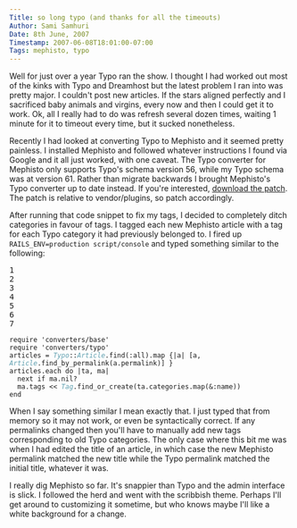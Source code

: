 ```yaml
---
Title: so long typo (and thanks for all the timeouts)
Author: Sami Samhuri
Date: 8th June, 2007
Timestamp: 2007-06-08T18:01:00-07:00
Tags: mephisto, typo
---
```


Well for just over a year Typo ran the show. I thought I had worked out most of the kinks with Typo and Dreamhost but the latest problem I ran into was pretty major. I couldn't post new articles. If the stars aligned perfectly and I sacrificed baby animals and virgins, every now and then I could get it to work. Ok, all I really had to do was refresh several dozen times, waiting 1 minute for it to timeout every time, but it sucked nonetheless.

Recently I had looked at converting Typo to Mephisto and it seemed pretty painless. I installed Mephisto and followed whatever instructions I found via Google and it all just worked, with one caveat. The Typo converter for Mephisto only supports Typo's schema version 56, while my Typo schema was at version 61. Rather than migrate backwards I brought Mephisto's Typo converter up to date instead. If you're interested, <a href="/f/mephisto_converters-typo-schema_version_61.patch">download the patch</a>. The patch is relative to vendor/plugins, so patch accordingly.

After running that code snippet to fix my tags, I decided to completely ditch categories in favour of tags. I tagged each new Mephisto article with a tag for each Typo category it had previously belonged to. I fired up <code>RAILS_ENV=production script/console</code> and typed something similar to the following:

<pre class="line-numbers">1
2
3
4
5
6
7 
</pre>
<pre><code>require <span class="s"><span class="dl">'</span><span class="k">converters/base</span><span class="dl">'</span></span>
require <span class="s"><span class="dl">'</span><span class="k">converters/typo</span><span class="dl">'</span></span>
articles = <span class="co">Typo</span>::<span class="co">Article</span>.find(<span class="sy">:all</span>).map {|a| [a, <span class="co">Article</span>.find_by_permalink(a.permalink)] }
articles.each <span class="r">do</span> |ta, ma|
  <span class="r">next</span> <span class="r">if</span> ma.nil?
  ma.tags &lt;&lt; <span class="co">Tag</span>.find_or_create(ta.categories.map(&amp;<span class="sy">:name</span>))
<span class="r">end</span></code></pre>


When I say something similar I mean exactly that. I just typed that from memory so it may not work, or even be syntactically correct. If any permalinks changed then you'll have to manually add new tags corresponding to old Typo categories. The only case where this bit me was when I had edited the title of an article, in which case the new Mephisto permalink matched the new title while the Typo permalink matched the initial title, whatever it was.

I really dig Mephisto so far. It's snappier than Typo and the admin interface is slick. I followed the herd and went with the scribbish theme. Perhaps I'll get around to customizing it sometime, but who knows maybe I'll like a white background for a change.

